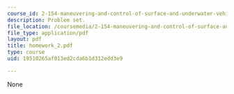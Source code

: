 ```yaml
---
course_id: 2-154-maneuvering-and-control-of-surface-and-underwater-vehicles-13-49-fall-2004
description: Problem set.
file_location: /coursemedia/2-154-maneuvering-and-control-of-surface-and-underwater-vehicles-13-49-fall-2004/19510265af013ed2cda6b1d312edd3e9_homework_2.pdf
file_type: application/pdf
layout: pdf
title: homework_2.pdf
type: course
uid: 19510265af013ed2cda6b1d312edd3e9

---
```

None